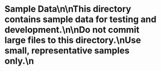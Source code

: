 ﻿# Sample Data\n\nThis directory contains sample data for testing and development.\n\nDo not commit large files to this directory.\nUse small, representative samples only.\n
